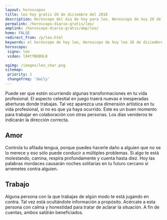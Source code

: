 ```yaml
---
layout: horoscopos
title: leo hoy gratis 26 de diciembre del 2018 
description: Horóscopo del dia de hoy para leo. Horoscopo de hoy 26 de diciembre del 2018. Las predicciones de amor, trabajo, vida personal gratis.
permalink: /horoscopo-diario-gratis/leo/
amplink: /horoscopo-diario-gratis/amp/leo/
home: FALSE
redirect_from: /p/leo.html
keywords: el horóscopo de hoy leo, Horoscopo de hoy leo 26 de diciembre del 2018,horóscopo del día,horoscopo del dia de hoy,horoscopo de hoy,horoscopo de hoy leo,leo hoy,signos zodiacales,horóscopo de hoy,horoscopos de hoy,horoscopo leo hoy,horoscopo de leo de hoy,horóscopo de hoy leo,horoscopos,leo de hoy,los horoscopos de hoy,leo de hoy,leo 26 de diciembre del 2018,signos zodiacales 2018, el horoscopo de hoy
horoscopo:
 signo: leo
 video: l84tYBKB9L0

ogimg: /images/leo_char.png
sitemap:
 priority: 1
 changefreq: 'daily'
---
```



Puede ser que estén ocurriendo algunas transformaciones en tu vida profesional. El aspecto celestial en juego traerá nuevas e inesperadas aberturas donde trabajas. Tal vez aparezca una dimensión artística en tu vida profesional, si no es que ya haya ocurrido. Este es un buen momento para trabajar en colaboración con otras personas. Los días venideros te indicarán la dirección correcta.

## Amor

Controla tu afilada lengua, porque puedes hacerle daño a alguien que no se lo merece y eso sólo puede conducir a múltiples problemas. Si algo te está molestando, camina, respira profundamente y cuenta hasta diez. Hoy las palabras mordaces causarán noches solitarias en tu futuro cercano si arremetes contra alguien.

## Trabajo

Alguna persona con la que trabajas de algún modo te está jugando en contra. Tal vez está ocultándote información a propósito. Acércate a esta persona con calma y honestidad para tratar de aclarar la situación. A fin de cuentas, ambos saldrán beneficiados.